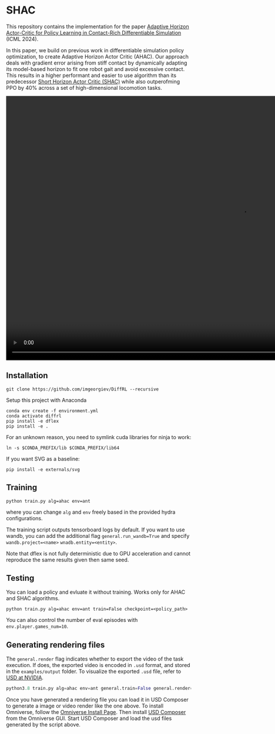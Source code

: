 # SHAC

This repository contains the implementation for the paper [Adaptive Horizon Actor-Critic for Policy Learning in Contact-Rich Differentiable Simulation](https://adaptive-horizon-actor-critic.github.io/) (ICML 2024).

In this paper, we build on previous work in differentiable simulation policy optimization, to create Adaptive Horizon Actor Critic (AHAC). Our approach deals with gradient error arising from stiff contact by dynamically adapting its model-based horizon to fit one robot gait and avoid excessive contact. This results in a higher performant and easier to use algorithm than its predecessor [Short Horizon Actor Critic (SHAC)](https://short-horizon-actor-critic.github.io/) while also outperofming PPO by 40% across a set of high-dimensional locomotion tasks.

<video width="1280" height="720" loop>
  <source src="https://adaptive-horizon-actor-critic.github.io/media/all_envs_trimmed.mp4" type="video/mp4">
</video>

## Installation

 `git clone https://github.com/imgeorgiev/DiffRL --recursive`


Setup this project with Anaconda
```
conda env create -f environment.yml
conda activate diffrl
pip install -e dflex
pip install -e .
```

For an unknown reason, you need to symlink cuda libraries for ninja to work:
```
ln -s $CONDA_PREFIX/lib $CONDA_PREFIX/lib64
```

If you want SVG as a baseline:

```
pip install -e externals/svg
```

## Training

```
python train.py alg=ahac env=ant
```

where you can change `alg` and `env` freely based in the provided hydra configurations.

The training script outputs tensorboard logs by default. If you want to use wandb, you can add the additional flag `general.run_wandb=True` and specify `wandb.project=<name>` `wnadb.entity=<entity>`.

Note that dflex is not fully deterministic due to GPU acceleration and cannot reproduce the same results given then same seed.


## Testing

You can load a policy and evluate it without training. Works only for AHAC and SHAC algorithms.

```
python train.py alg=ahac env=ant train=False checkpoint=<policy_path>
```

You can also control the number of eval episodes with `env.player.games_num=10`.

## Generating rendering files

The `general.render` flag indicates whether to export the video of the task execution. If does, the exported video is encoded in `.usd` format, and stored in the `examples/output` folder. To visualize the exported `.usd` file, refer to [USD at NVIDIA](https://developer.nvidia.com/usd).

```python
python3.8 train.py alg=ahac env=ant general.train=False general.render=True general.checkpoint=<policy_path> env.config.stochastic_init=False env.player.games_num=1 env.player.num_actors=1 env.config.num_envs=1 alg.eval_runs=1
```

Once you have generated a rendering file you can load it in USD Composer to generate a image or video render like the one above. To install Omniverse, follow the [Omniverse Install Page](https://www.nvidia.com/en-us/omniverse/download/). Then install [USD Composer](https://www.nvidia.com/en-us/omniverse/apps/create/) from the Omniverse GUI. Start USD Composer and load the usd files generated by the script above.

 

